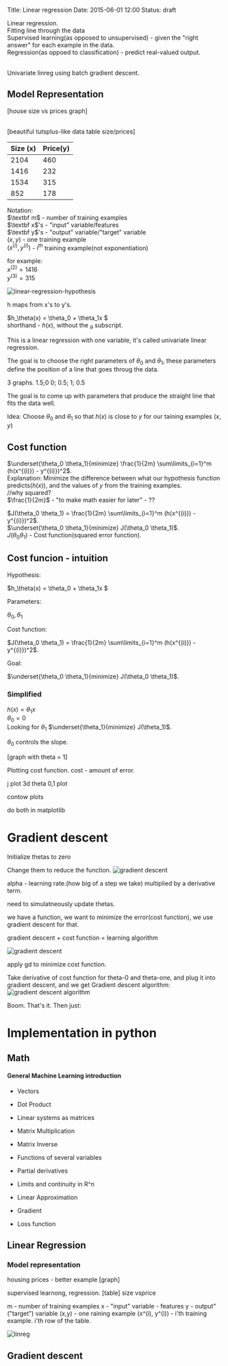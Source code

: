 Title: Linear regression
Date: 2015-06-01 12:00
Status: draft

Linear regression.  
Fitting line through the data  
Supervised learning(as opposed to unsupervised) - given the "right answer" for each example in the data.  
Regression(as oppoed to classification) - predict real-valued output.  
<br/>

Univariate linreg using batch gradient descent.

## Model Representation

[house size vs prices graph]  
<br/>

[beautiful tutsplus-like data table size/prices]  

| Size (x) | Price(y) |
|----------|----------|
|     2104 |      460 |
|     1416 |      232 |
|     1534 |      315 |
|      852 |      178 |

Notation:  
$\textbf m$ - number of training examples  
$\textbf x$'s - "input" variable/features  
$\textbf y$'s - "output" variable/"target" variable  
$(x,y)$ - one training example  
$(x^{(i)},y^{(i)})$ - $i^{th}$ training example(not exponentiation)  

for example:  
$x^{(2)} = 1416$  
$y^{(3)} = 315$  


![linear-regression-hypothesis](/images/linear-regression/linear-regression-hypothesis.png)

h maps from x's to y's.

$h_\theta(x) = \theta_0 + \theta_1x $  
shorthand - $h(x)$, without the $_\theta$ subscript.

This is a linear regression with one variable, it's called univariate linear regression.

The goal is to choose the right parameters of $\theta_0$ and $\theta_1$, these parameters define the position of a line that goes throug the data.

3 graphs.
1.5;0
0; 0.5;
1; 0.5

The goal is to come up with parameters that produce the straight line that fits the data well.

Idea: Choose $\theta_0$ and $\theta_1$ so that $h(x)$ is close to $y$ for our taining examples $(x, y)$


## Cost function
$\underset{\theta_0 \theta_1}{minimize} \frac{1}{2m} \sum\limits_{i=1}^m (h(x^{(i)}) - y^{(i)})^2$.  
Explanation:
Minimize the difference between what our hypothesis function predicts($h(x)$), and the values of $y$ from the training examples.  
//why squared?  
$\frac{1}{2m}$ - "to make math easier for later" - ??  

$J(\theta_0 \theta_1) = \frac{1}{2m} \sum\limits_{i=1}^m (h(x^{(i)}) - y^{(i)})^2$.  
$\underset{\theta_0 \theta_1}{minimize} J(\theta_0 \theta_1)$.  
$J(\theta_0 \theta_1)$ - Cost function(squared error function).

## Cost funcion - intuition

Hypothesis:

$h_\theta(x) = \theta_0 + \theta_1x $

Parameters:

$\theta_0, \theta_1$

Cost function:

$J(\theta_0 \theta_1) = \frac{1}{2m} \sum\limits_{i=1}^m (h(x^{(i)}) - y^{(i)})^2$.  

Goal:

$\underset{\theta_0 \theta_1}{minimize} J(\theta_0 \theta_1)$.

### Simplified
$h(x)=\theta_1x$  
$\theta_0=0$  
Looking for $\theta_1$
$\underset{\theta_1}{minimize} J(\theta_1)$.  

$\theta_0$   controls the slope.

[graph with theta = 1]

Plotting cost function.
cost - amount of error.

j plot
3d theta 0,1 plot

contow plots

do both in matplotlib

# Gradient descent

Initialize thetas to zero

Change them to reduce the function.
![gradient descent](/images/linear-regression/gradient-descent.png)

alpha - learning rate.(how big of a step we take)
multiplied by a derivative term.

need to simulatneously update thetas.

we have a function, we want to minimize the error(cost function), we use gradient descent for that.

gradient descent + cost function = learning algorithm

![gradient descent](/images/linear-regression/gradient-descent-cost-function.png)

apply gd to minimize cost function.


Take derivative of cost function for theta-0 and theta-one, and plug it into gradient descent, and we get Gradient descent algorithm:  
![gradient descent algorithm](/images/linear-regression/gradient-descent-algorithm.png)

Boom. That's it.
Then just:

# Implementation in python





<!--
<div class="wrapper">
<div class="bg">
This is your div with the specified aspect ratio.
sadfs
asdfsf j
sadf
sadf

</div>
</div>
-->

<!-- <div class="mermaid"> -->
<!-- graph TD; -->
<!-- 	A(Training Set)-\->B(Learning Algorithm); -->
<!-- 	B-\->C;	 -->
<!-- </div> -->
<!-- <div class="mermaid"> -->
<!-- graph LR; -->
<!-- 	I(Input)-\->H(h); -->
<!-- 	H-\->O(Output); -->
<!-- </div>	 -->

<!-- I(input)-\->C; -->
<!-- C-\->O(output); -->

<!-- C-\->|One|D[Result one]; -->
<!-- C-\->|Two|E[Result two]; -->

## Math

#### General Machine Learning introduction

- Vectors

- Dot Product

- Linear systems as matrices

- Matrix Multiplication

- Matrix Inverse


- Functions of several variables

- Partial derivatives

- Limits and continuity in R^n

- Linear Approximation

- Gradient

- Loss function

## Linear Regression
### Model representation
housing prices - better example
[graph]

supervised learnong, regression.
[table] size vsprice

m - number of training examples
x - "input" variable - features
y - output"("target") variable
(x,y) - one raining example
(x^(i), y^(i)) - i'th training example. i'th row of the table.

![linreg](/theme/images/linear-regression/linear-regression-gradient-descent.png)
## Gradient descent


